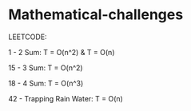 # Mathematical-challenges
LEETCODE:

1 - 2 Sum: T = O(n^2) & T = O(n)

15 - 3 Sum: T = O(n^2) 

18 - 4 Sum: T = O(n^3)

42 - Trapping Rain Water: T = O(n)  

